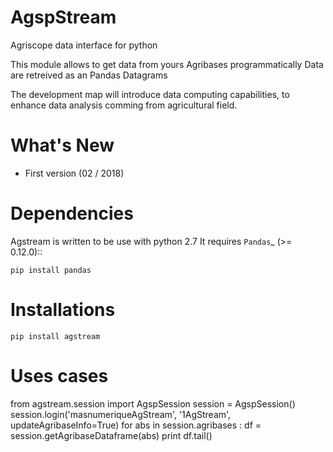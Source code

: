 
AgspStream
==============

   
Agriscope data interface for python

This module allows to get data from yours Agribases programmatically
Data are retreived as an Pandas Datagrams

The development map will introduce data computing capabilities, to enhance
data analysis comming from agricultural field.


What's New
===========
- First version (02 / 2018)

Dependencies
=============

Agstream is written to be use with python 2.7
It requires `Pandas`_ (>= 0.12.0)::

    pip install pandas

Installations
=============
    pip install agstream
    

Uses cases
==========    


   from agstream.session import AgspSession
   session = AgspSession()
   session.login('masnumeriqueAgStream', '1AgStream', updateAgribaseInfo=True)
   for abs in session.agribases :
       df = session.getAgribaseDataframe(abs)
       print df.tail()
